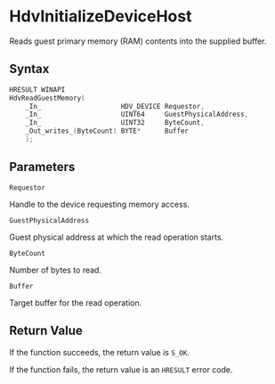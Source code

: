 # HdvInitializeDeviceHost

Reads guest primary memory (RAM) contents into the supplied buffer.

## Syntax

```C++
HRESULT WINAPI
HdvReadGuestMemory(
    _In_                    HDV_DEVICE Requestor,
    _In_                    UINT64     GuestPhysicalAddress,
    _In_                    UINT32     ByteCount,
    _Out_writes_(ByteCount) BYTE*      Buffer
    );
```

## Parameters

`Requestor` 

Handle to the device requesting memory access.

`GuestPhysicalAddress`

Guest physical address at which the read operation starts.

`ByteCount`

Number of bytes to read.

`Buffer`

Target buffer for the read operation. 

## Return Value

If the function succeeds, the return value is `S_OK`.

If the function fails, the return value is an  `HRESULT` error code.

